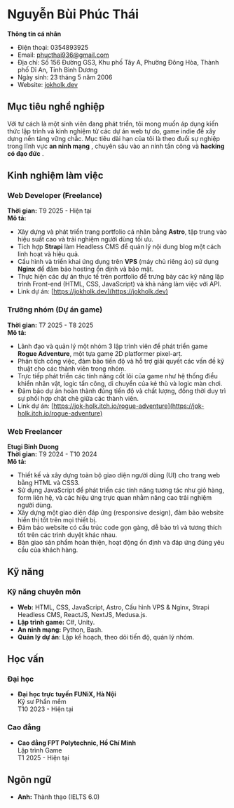 # Nguyễn Bùi Phúc Thái

**Thông tin cá nhân**

-   Điện thoại: 0354893925
-   Email: phucthai936@gmail.com
-   Địa chỉ: Số 156 Đường GS3, Khu phố Tây A, Phường Đông Hòa, Thành phố Dĩ An, Tỉnh Bình Dương
-   Ngày sinh: 23 tháng 5 năm 2006
-   Website: [jokholk.dev](https://jokholk.dev)

## Mục tiêu nghề nghiệp

Với tư cách là một sinh viên đang phát triển, tôi mong muốn áp dụng kiến thức lập trình và kinh nghiệm từ các dự án web tự do, game indie để xây dựng nền tảng vững chắc. Mục tiêu dài hạn của tôi là theo đuổi sự nghiệp trong lĩnh vực **an ninh mạng** , chuyên sâu vào an ninh tấn công và **hacking có đạo đức** .

## Kinh nghiệm làm việc

### Web Developer (Freelance)

**Thời gian:** T9 2025 - Hiện tại <br>
**Mô tả:**

-   Xây dựng và phát triển trang portfolio cá nhân bằng **Astro**, tập trung vào hiệu suất cao và trải nghiệm người dùng tối ưu.
-   Tích hợp **Strapi** làm Headless CMS để quản lý nội dung blog một cách linh hoạt và hiệu quả.
-   Cấu hình và triển khai ứng dụng trên **VPS** (máy chủ riêng ảo) sử dụng **Nginx** để đảm bảo hosting ổn định và bảo mật.
-   Thực hiện các dự án thực tế trên portfolio để trưng bày các kỹ năng lập trình Front-end (HTML, CSS, JavaScript) và khả năng làm việc với API.
-   Link dự án: [https://jokholk.dev](https://jokholk.dev)

### Trưởng nhóm (Dự án game)

**Thời gian:** T7 2025 - T8 2025 <br>
**Mô tả:**

-   Lãnh đạo và quản lý một nhóm 3 lập trình viên để phát triển game **Rogue Adventure**, một tựa game 2D platformer pixel-art.
-   Phân tích công việc, đảm bảo tiến độ và hỗ trợ giải quyết các vấn đề kỹ thuật cho các thành viên trong nhóm.
-   Trực tiếp phát triển các tính năng cốt lõi của game như hệ thống điều khiển nhân vật, logic tấn công, di chuyển của kẻ thù và logic màn chơi.
-   Đảm bảo dự án hoàn thành đúng tiến độ và chất lượng, đồng thời duy trì sự phối hợp chặt chẽ giữa các thành viên.
-   Link dự án: [https://jok-holk.itch.io/rogue-adventure](https://jok-holk.itch.io/rogue-adventure)

### Web Freelancer

**Etugi Binh Duong**  
**Thời gian:** T9 2024 - T10 2024 <br>
**Mô tả:**

-   Thiết kế và xây dựng toàn bộ giao diện người dùng (UI) cho trang web bằng HTML và CSS3.
-   Sử dụng JavaScript để phát triển các tính năng tương tác như giỏ hàng, form liên hệ, và các hiệu ứng trực quan nhằm nâng cao trải nghiệm người dùng.
-   Xây dựng một giao diện đáp ứng (responsive design), đảm bảo website hiển thị tốt trên mọi thiết bị.
-   Đảm bảo website có cấu trúc code gọn gàng, dễ bảo trì và tương thích tốt trên các trình duyệt khác nhau.
-   Bàn giao sản phẩm hoàn thiện, hoạt động ổn định và đáp ứng đúng yêu cầu của khách hàng.

## Kỹ năng

### Kỹ năng chuyên môn

-   **Web:** HTML, CSS, JavaScript, Astro, Cấu hình VPS & Nginx, Strapi Headless CMS, ReactJS, NextJS, Medusa.js.
-   **Lập trình game:** C#, Unity.
-   **An ninh mạng:** Python, Bash.
-   **Quản lý dự án**: Lập kế hoạch, theo dõi tiến độ, quản lý nhóm.

## Học vấn

### Đại học

-   **Đại học trực tuyến FUNiX, Hà Nội**  
    Kỹ sư Phần mềm  
    T10 2023 - Hiện tại

### Cao đẳng

-   **Cao đẳng FPT Polytechnic, Hồ Chí Minh**  
    Lập trình Game  
    T1 2025 - Hiện tại

## Ngôn ngữ

-   **Anh:** Thành thạo (IELTS 6.0)
